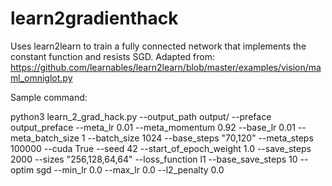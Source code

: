 # learn2gradienthack
Uses learn2learn to train a fully connected network that implements the constant function and resists SGD. Adapted from: https://github.com/learnables/learn2learn/blob/master/examples/vision/maml_omniglot.py


Sample command: 

python3 learn_2_grad_hack.py --output_path output/ --preface output_preface --meta_lr 0.01 --meta_momentum 0.92 --base_lr 0.01 --meta_batch_size 1 --batch_size 1024 --base_steps "70,120" --meta_steps 100000 --cuda True --seed 42 --start_of_epoch_weight 1.0 --save_steps 2000 --sizes "256,128,64,64" --loss_function l1 --base_save_steps 10 --optim sgd --min_lr 0.0 --max_lr 0.0 --l2_penalty 0.0
